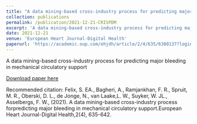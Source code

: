 ```yaml
---
title: "A data mining-based cross-industry process for predicting major bleeding in mechanical circulatory support"
collection: publications
permalink: /publication/2021-12-21-CRISPDM
excerpt: 'A data mining-based cross-industry process for predicting major bleeding in mechanical circulatory support'
date: 2021-12-21
venue: 'European Heart Journal-Digital Health'
paperurl: 'https://academic.oup.com/ehjdh/article/2/4/635/6380137?login=true'
---
```

A data mining-based cross-industry process for predicting major bleeding in mechanical circulatory support

[Download paper here](https://academic.oup.com/ehjdh/article/2/4/635/6380137?login=true)

Recommended citation: Felix, S. EA., Bagheri, A., Ramjankhan, F. R., Spruit, M. R., Oberski, D. L., de Jonge, N., van Laake,L. W., Suyker, W. JL., Asselbergs, F. W., (2021). A data mining-based cross-industry process forpredicting major bleeding in mechanical circulatory support.European Heart Journal-Digital Health,2(4), 635-642.